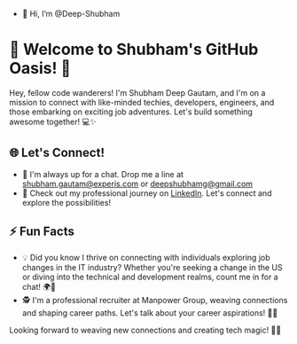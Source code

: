- 👋 Hi, I’m @Deep-Shubham
# 👋 Welcome to Shubham's GitHub Oasis! 🚀

Hey, fellow code wanderers! I'm Shubham Deep Gautam, and I'm on a mission to connect with like-minded techies, developers, engineers, and those embarking on exciting job adventures. Let's build something awesome together! 💻✨

## 🌐 Let's Connect!

- 👀 I'm always up for a chat. Drop me a line at shubham.gautam@experis.com or deepshubhamg@gmail.com
- 💼 Check out my professional journey on [LinkedIn](https://www.linkedin.com/in/shubham-deep-gautam-0a721a142). Let's connect and explore the possibilities!

## ⚡ Fun Facts

- 💡 Did you know I thrive on connecting with individuals exploring job changes in the IT industry? Whether you're seeking a change in the US or diving into the technical and development realms, count me in for a chat! 🌍🚀
- 🕵️ I'm a professional recruiter at Manpower Group, weaving connections and shaping career paths. Let's talk about your career aspirations! 💼👥

Looking forward to weaving new connections and creating tech magic! 🌈✨
